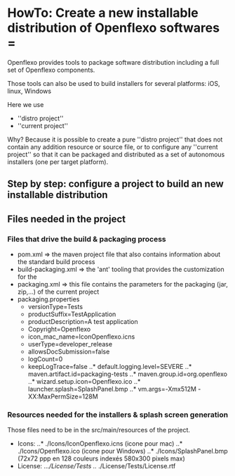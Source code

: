 # HowTo: Create a new installable distribution of Openflexo softwares =

Openflexo provides tools to package software distribution including a full set of Openflexo components.

Those tools can also be used to build installers for several platforms: iOS, linux, Windows

Here we use  
* ''distro project''
* ''current project'' 

Why? Because it is possible to create a pure ''distro project'' that does not contain any addition resource or source file, or
to configure any ''current project'' so that it can be packaged and distributed as a set of autonomous installers (one per target platform).


## Step by step: configure a project to build an new installable distribution

## Files needed in the project

### Files that drive the build & packaging process
* pom.xml => the maven project file that also contains information about the standard build process
* build-packaging.xml => the 'ant' tooling that provides the customization for the 
* packaging.xml => this file contains the parameters for the packaging (jar, zip,...) of the current project
* packaging.properties
	* versionType=Tests
	* productSuffix=TestApplication
	* productDescription=A test application
	* Copyright=Openflexo
	* icon_mac_name=IconOpenflexo.icns
	* userType=developer_release
	* allowsDocSubmission=false
	* logCount=0
	* keepLogTrace=false
..* default.logging.level=SEVERE
..* maven.artifact.id=packaging-tests
..* maven.group.id=org.openflexo
..* wizard.setup.icon=Openflexo.ico
..* launcher.splash=SplashPanel.bmp
..* vm.args=-Xmx512M -XX:MaxPermSize=128M

### Resources needed for the installers & splash screen generation

Those files need to be in the src/main/resources of the project.

* Icons:
..* ./Icons/IconOpenflexo.icns (icone pour mac)
..* ./Icons/Openflexo.ico (icone pour Windows)
..* ./Icons/SplashPanel.bmp (72x72 ppp en 128 couleurs indexés 580x300 pixels max)
* License:
..*./License/Tests
..* ./License/Tests/License.rtf

